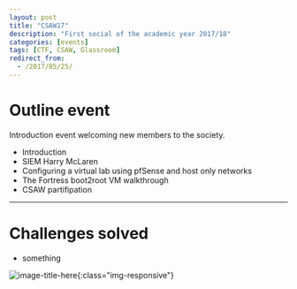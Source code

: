 ```yaml
---
layout: post
title: "CSAW17"
description: "First social of the academic year 2017/18"
categories: [events]
tags: [CTF, CSAW, Glassroom]
redirect_from:
  - /2017/05/25/
---
```

# Outline event
Introduction event welcoming new members to the society.

+ Introduction
+ SIEM Harry McLaren
+ Configuring a virtual lab using pfSense and host only networks
+ The Fortress boot2root VM walkthrough
+ CSAW partifipation

---

# Challenges solved
- something

![image-title-here](/websiteJekyll/img/2017-09-15-csaw.jpg){:class="img-responsive"}

[kramdown]: https://kramdown.gettalong.org/
[Simple Texture]: https://github.com/yizeng/jekyll-theme-simple-texture
